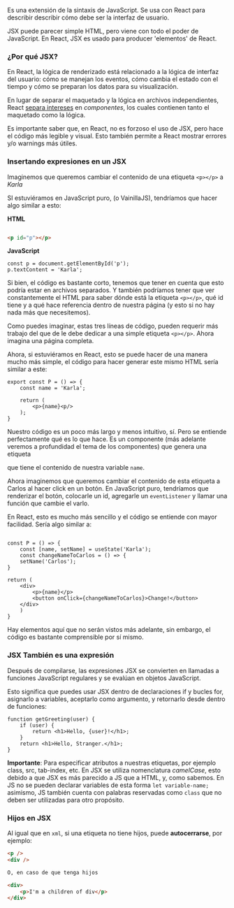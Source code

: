 Es una extensión de la sintaxis de JavaScript. Se usa con React para describir describir cómo debe ser la interfaz de usuario.

JSX puede parecer simple HTML, pero viene con todo el poder de JavaScript. En React, JSX es usado para producer 'elementos' de React.


### ¿Por qué JSX?

En React, la lógica de renderizado está relacionado a la lógica de interfaz del usuario: cómo se manejan los eventos, cómo cambia el estado con el tiempo y cómo se preparan los datos para su visualización.

En lugar de separar el maquetado y la lógica en archivos independientes, React [separa intereses](http://www.limni.net) en *componentes*, los cuales contienen tanto el maquetado como la lógica.

Es importante saber que, en React, no es forzoso el uso de JSX, pero hace el código más legible y visual. Esto también permite a React mostrar errores y/o warnings más útiles.

### Insertando expresiones en un JSX

Imaginemos que queremos cambiar el contenido de una etiqueta `<p></p>` a *Karla*

SI estuviéramos en JavaScript puro, (o VainillaJS), tendríamos que hacer algo similar a esto:

**HTML**

```HTML

<p id="p"></p>

```

**JavaScript**

```JS
const p = document.getElementById('p');
p.textContent = 'Karla';
```

Si bien, el código es bastante corto, tenemos que tener en cuenta que esto podría estar en archivos separados. Y también podríamos tener que ver constantemente el HTML para saber dónde está la etiqueta `<p></p>`, qué id tiene y a qué hace referencia dentro de nuestra página (y esto si no hay nada más que necesitemos).

Como puedes imaginar, estas tres líneas de código, pueden requerir más trabajo del que de le debe dedicar a una simple etiqueta `<p></p>`. Ahora imagina una página completa.

Ahora, si estuviéramos en React, esto se puede hacer de una manera mucho más simple, el código para hacer generar este mismo HTML sería similar a este:

```JSX
export const P = () => {
	const name = 'Karla';

	return (	
		<p>{name}<p/>
	);
}
```


Nuestro código es un poco más largo y menos intuitivo, sí. Pero se entiende perfectamente qué es lo que hace. Es un componente (más adelante veremos a profundidad el tema de los componentes) que genera una etiqueta <p></p> que tiene el contenido de nuestra variable `name`.

Ahora imaginemos que queremos cambiar el contenido de esta etiqueta a Carlos al hacer click en un botón. En JavaScript puro, tendríamos que renderizar el botón, colocarle un id, agregarle un `eventListener` y llamar una función que cambie el varlo.

En React, esto es mucho más sencillo y el código se entiende con mayor facilidad. Sería algo similar a:

```JSX

const P = () => {
	const [name, setName] = useState('Karla');
	const changeNameToCarlos = () => {
	setName('Carlos');
}

return (
	<div>
		<p>{name}</p>
		<button onClick={changeNameToCarlos}>Change!</button>
	</div>
	)
}

```

Hay elementos aquí que no serán vistos más adelante, sin embargo, el código es bastante comprensible por sí mismo.

### JSX También es una expresión

Después de compilarse, las expresiones JSX se convierten en llamadas a funciones JavaScript regulares y se evalúan en objetos JavaScript.

Esto significa que puedes usar JSX dentro de declaraciones if y bucles for, asignarlo a variables, aceptarlo como argumento, y retornarlo desde dentro de funciones:

```JSX
function getGreeting(user) {
	if (user) {
		return <h1>Hello, {user}!</h1>;
	}
	return <h1>Hello, Stranger.</h1>;
}
```


**Importante**: Para especificar atributos a nuestras etiquetas, por ejemplo class, src, tab-index, etc. En JSX se utiliza nomenclatura *camelCase*, esto debido a que JSX es más parecido a JS que a HTML, y, como sabemos. En JS no se pueden declarar variables de esta forma `let variable-name;` asimismo, JS también cuenta con palabras reservadas como `class` que no deben ser utilizadas para otro propósito.

  

### Hijos en JSX

Al igual que en `xml`, si una etiqueta no tiene hijos, puede **autocerrarse**, por ejemplo:

```HTML
<p />
<div />

O, en caso de que tenga hijos

<div>
	<p>I'm a children of div</p>
</div>

```